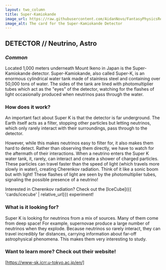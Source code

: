 ```yaml
---
layout: two_column
title: Super-Kamiokande
image_url: https://raw.githubusercontent.com/AidanNovo/FantasyPhysicsRedux/refs/heads/main/card_images/fp_super_k.png
image_alt: The card for the Super-Kamiokande Detector
---
```

## **DETECTOR // Neutrino, Astro** 
### _Common_

Located 1,000 meters underneath Mount Ikeno in Japan is the Super-Kamiokande detector. Super-Kamiokande, also called 
Super-K, is an enormous cylindrical water tank made of stainless steel and containing over 50,000 tons of water. 
The sides of the tank are lined with photomultiplier tubes which act as the "eyes" of the detector, watching for the 
flashes of light occasionally produced when neutrinos pass through the water.

### How does it work?
An important fact about Super K is that the detector is far underground. The Earth itself acts as a filter, stopping
other particles but letting neutrinos, which only rarely interact with their surroundings, pass through to the detector.

However, while this makes neutrinos easy to filter for, it also makes them hard to detect. Rather than observing them 
directly, we have to watch for the aftermath of their interactions. When a neutrino enters the Super K water tank, it, 
rarely, can interact and create a shower of charged particles. These particles can travel faster than the speed of light
(which travels more slowly in water), creating Cherenkov radiation. Think of it like a sonic boom but with light! These 
flashes of light are seen by the photomultiplier tubes, signaling the possible presence of a neutrino! 

Interested in Cherenkov radiation? Check out the [IceCube]({{ 'cards/icecube' | relative_url}}) experiment!

### What is it looking for?

Super K is looking for neutrinos from a mix of sources. Many of them come from deep space! For example, supernovae 
produce a large number of neutrinos when they explode. Because neutrinos so rarely interact, they can travel incredibly 
far distances, carrying information about far-off astrophysical phenomena. This makes them very interesting to study.

### Want to learn more? Check out their website!
[https://www-sk.icrr.u-tokyo.ac.jp/en/]